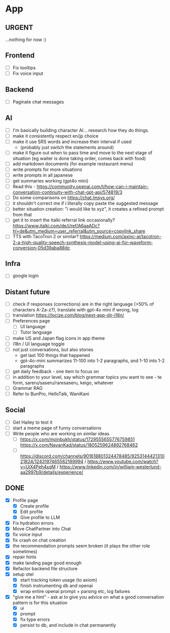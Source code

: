 # App

## URGENT
...nothing for now :)

## Frontend

- [ ] Fix tooltips
- [ ] Fix voice input

## Backend

- [ ] Paginate chat messages

## AI

- [ ] I'm basically building character AI... research how they do things.
- [ ] make it consistently respect en/jp choice
- [ ] make it use SRS words and increase their interval if used
  - (probably just switch the statements around)
- [ ] make it figure out when to pass time and move to the next stage of situation (eg waiter is done taking order, comes back with food)
- [ ] add markdown documents (for example restaurant menu)
- [ ] write prompts for more situations
- [ ] write prompts in all japanese
- [ ] get summaries working (gpt4o mini)
- [ ] Read this - https://community.openai.com/t/how-can-i-maintain-conversation-continuity-with-chat-gpt-api/574819/3
- [ ] Do some comparisons on https://chat.lmsys.org/
- [ ] it shouldn't correct me if i literally copy paste the suggested message
- [ ] better situation creation: "i would like to xyz", it creates a refined prompt from that
- [ ] get it to insert the italki referral link occasionally? https://www.italki.com/de/i/ref/A6aaADc?hl=de&utm_medium=user_referral&utm_source=copylink_share
- [ ] TTS with TacoTron 2 or similar? https://medium.com/axinc-ai/tacotron-2-a-high-quality-speech-synthesis-model-using-ai-for-waveform-conversion-05d39aba88dc

## Infra

- [ ] google login

## Distant future

- [ ] check if responses (corrections) are in the right language (>50% of characters A-Za-z?), translate with gpt-4o mini if wrong, log
- [ ] translation https://locize.com/blog/next-app-dir-i18n/
- [ ] Preferences page
  - [ ] UI language
  - [ ] Tutor language
- [ ] make US and Japan flag icons in app theme
- [ ] i18n / UI language toggle
- [ ] not just conversations, but also stories
  - get last 100 things that happened
  - gpt-4o-mini summarizes 11-100 into 1-2 paragraphs, and 1-10 into 1-2 paragraphs
- [ ] get daily feedback - one item to focus on
- [ ] in addition to your level, say which grammar topics you want to see - te form, sareru/saseru/raresaseru, keigo, whatever
- [ ] Grammar RAG
- [ ] Refer to BunPro, HelloTalk, WaniKani

## Social

- [ ] Get Hailey to test it
- [ ] start a meme page of funny conversations
- [ ] Write people who are working on similar ideas
  - [ ] https://x.com/moinbukh/status/1729555655776759851 https://x.com/NayanKad/status/1805259624892768462
  - [ ] https://discord.com/channels/901618801324478485/925314442131021824/1243197465562189994 / https://www.youtube.com/watch?v=UjX4Peh4xqM / https://www.linkedin.com/in/william-westerlund-aa2997b9/details/experience/

## **DONE**
- [x] Profile page
  - [x] Create profile
  - [x] Edit profile
  - [x] Give profile to LLM
- [x] Fix hydration errors
- [x] Move ChatPartner into Chat
- [x] fix voice input
- [x] fix crash on chat creation
- [x] the recommendation prompts seem broken (it plays the other role sometimes)
- [x] repair hints
- [x] make landing page good enough
- [x] Refactor backend file structure
- [x] setup otel
  - [x] start tracking token usage (to axiom)
  - [x] finish instrumenting db and openai
  - [x] wrap entire openai prompt + parsing etc, log failures
- [x] "give me a hint" - ask ai to give you advice on what a good conversation pattern is for this situation
  - [x] ui
  - [x] prompt
  - [x] fix type errors
  - [x] persist to db, and include in chat permanently
